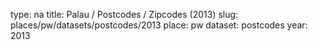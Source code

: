 type: na
title: Palau / Postcodes / Zipcodes (2013)
slug: places/pw/datasets/postcodes/2013
place: pw
dataset: postcodes
year: 2013
